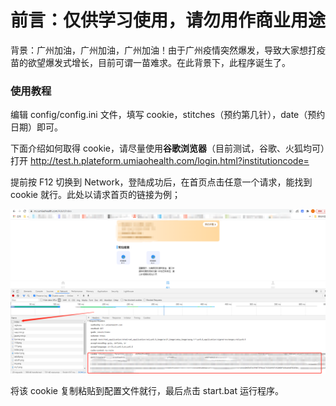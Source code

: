 # 前言：仅供学习使用，请勿用作商业用途

背景：广州加油，广州加油，广州加油！由于广州疫情突然爆发，导致大家想打疫苗的欲望爆发式增长，目前可谓一苗难求。在此背景下，此程序诞生了。

### 

 ### 使用教程

   编辑 config/config.ini 文件，填写 cookie，stitches（预约第几针），date（预约日期）即可。

   下面介绍如何取得 cookie，请尽量使用**谷歌浏览器**（目前测试，谷歌、火狐均可）打开 http://test.h.plateform.umiaohealth.com/login.html?institutioncode=

   提前按 F12 切换到 Network，登陆成功后，在首页点击任意一个请求，能找到 cookie 就行。此处以请求首页的链接为例；

   ![get_cookie](https://raw.githubusercontent.com/ZxbMsl160918/img-repository/master/img/get_cookie.png)

将该 cookie 复制粘贴到配置文件就行，最后点击 start.bat 运行程序。
